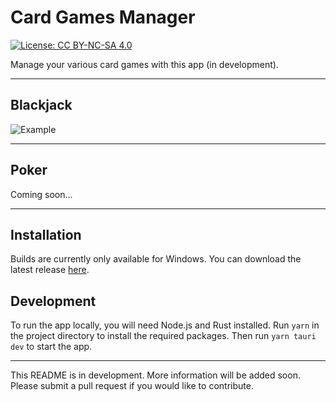 # Card Games Manager

<!-- https://img.shields.io/badge/License-CC%20BY--NC--SA%204.0-lightgrey.svg -->

[![License: CC BY-NC-SA 4.0](https://img.shields.io/badge/License-CC%20BY--NC--SA%204.0-lightgrey.svg)](https://creativecommons.org/licenses/by-nc-sa/4.0/)

Manage your various card games with this app (in development).

---

## Blackjack

![Example](./resources/example.gif)

---

## Poker

Coming soon...

---

## Installation

Builds are currently only available for Windows. You can download the latest release [here](https://github.com/MrAuro/CardGamesManager/releases).

## Development

To run the app locally, you will need Node.js and Rust installed. Run `yarn` in the project directory to install the required packages. Then run `yarn tauri dev` to start the app.

---

This README is in development. More information will be added soon. Please submit a pull request if you would like to contribute.
